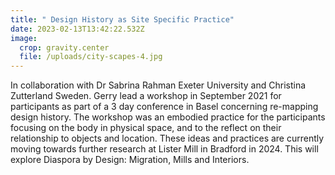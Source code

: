 ```yaml
---
title: " Design History as Site Specific Practice"
date: 2023-02-13T13:42:22.532Z
image:
  crop: gravity.center
  file: /uploads/city-scapes-4.jpg
---
```

In collaboration with Dr Sabrina Rahman Exeter University and Christina Zutterland Sweden. Gerry lead a workshop in September 2021 for participants as part of a 3 day conference in Basel concerning re-mapping design history. The workshop was an embodied practice for the participants focusing on the body in physical space, and to the reflect on their relationship to objects and location. These ideas and practices are currently moving towards further research at Lister Mill in Bradford in 2024. This will explore Diaspora by Design: Migration, Mills and Interiors.